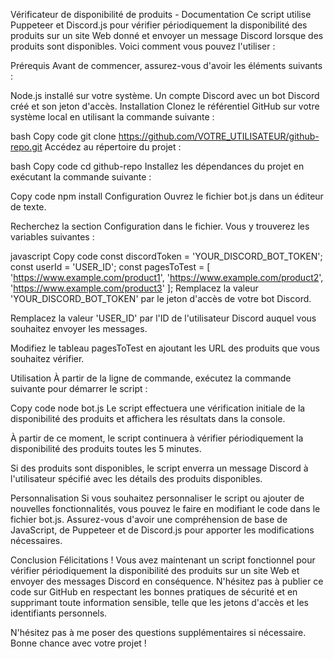 Vérificateur de disponibilité de produits - Documentation
Ce script utilise Puppeteer et Discord.js pour vérifier périodiquement la disponibilité des produits sur un site Web donné et envoyer un message Discord lorsque des produits sont disponibles. Voici comment vous pouvez l'utiliser :

Prérequis
Avant de commencer, assurez-vous d'avoir les éléments suivants :

Node.js installé sur votre système.
Un compte Discord avec un bot Discord créé et son jeton d'accès.
Installation
Clonez le référentiel GitHub sur votre système local en utilisant la commande suivante :

bash
Copy code
git clone https://github.com/VOTRE_UTILISATEUR/github-repo.git
Accédez au répertoire du projet :

bash
Copy code
cd github-repo
Installez les dépendances du projet en exécutant la commande suivante :

Copy code
npm install
Configuration
Ouvrez le fichier bot.js dans un éditeur de texte.

Recherchez la section Configuration dans le fichier. Vous y trouverez les variables suivantes :

javascript
Copy code
const discordToken = 'YOUR_DISCORD_BOT_TOKEN';
const userId = 'USER_ID';
const pagesToTest = [
  'https://www.example.com/product1',
  'https://www.example.com/product2',
  'https://www.example.com/product3'
];
Remplacez la valeur 'YOUR_DISCORD_BOT_TOKEN' par le jeton d'accès de votre bot Discord.

Remplacez la valeur 'USER_ID' par l'ID de l'utilisateur Discord auquel vous souhaitez envoyer les messages.

Modifiez le tableau pagesToTest en ajoutant les URL des produits que vous souhaitez vérifier.

Utilisation
À partir de la ligne de commande, exécutez la commande suivante pour démarrer le script :

Copy code
node bot.js
Le script effectuera une vérification initiale de la disponibilité des produits et affichera les résultats dans la console.

À partir de ce moment, le script continuera à vérifier périodiquement la disponibilité des produits toutes les 5 minutes.

Si des produits sont disponibles, le script enverra un message Discord à l'utilisateur spécifié avec les détails des produits disponibles.

Personnalisation
Si vous souhaitez personnaliser le script ou ajouter de nouvelles fonctionnalités, vous pouvez le faire en modifiant le code dans le fichier bot.js. Assurez-vous d'avoir une compréhension de base de JavaScript, de Puppeteer et de Discord.js pour apporter les modifications nécessaires.

Conclusion
Félicitations ! Vous avez maintenant un script fonctionnel pour vérifier périodiquement la disponibilité des produits sur un site Web et envoyer des messages Discord en conséquence. N'hésitez pas à publier ce code sur GitHub en respectant les bonnes pratiques de sécurité et en supprimant toute information sensible, telle que les jetons d'accès et les identifiants personnels.

N'hésitez pas à me poser des questions supplémentaires si nécessaire. Bonne chance avec votre projet !
